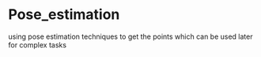 # Pose_estimation
using pose estimation techniques to get the points which can be used later for complex tasks
